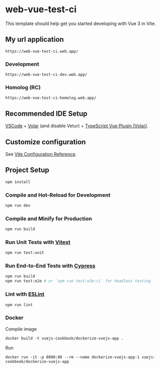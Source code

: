 # web-vue-test-ci

This template should help get you started developing with Vue 3 in Vite.


## My url application
```
https://web-vue-test-ci.web.app/
```

### Development
```
https://web-vue-test-ci-dev.web.app/
```

### Homolog (RC)
```
https://web-vue-test-ci-homolog.web.app/
```

## Recommended IDE Setup

[VSCode](https://code.visualstudio.com/) + [Volar](https://marketplace.visualstudio.com/items?itemName=johnsoncodehk.volar) (and disable Vetur) + [TypeScript Vue Plugin (Volar)](https://marketplace.visualstudio.com/items?itemName=johnsoncodehk.vscode-typescript-vue-plugin).

## Customize configuration

See [Vite Configuration Reference](https://vitejs.dev/config/).

## Project Setup

```sh
npm install
```

### Compile and Hot-Reload for Development

```sh
npm run dev
```

### Compile and Minify for Production

```sh
npm run build
```

### Run Unit Tests with [Vitest](https://vitest.dev/)

```sh
npm run test:unit
```

### Run End-to-End Tests with [Cypress](https://www.cypress.io/)

```sh
npm run build
npm run test:e2e # or `npm run test:e2e:ci` for headless testing
```

### Lint with [ESLint](https://eslint.org/)

```sh
npm run lint
```

### Docker

Compile image
```
docker build -t vuejs-cookbook/dockerize-vuejs-app .
```
Run 
```
docker run -it -p 8080:80 --rm --name dockerize-vuejs-app-1 vuejs-cookbook/dockerize-vuejs-app

```